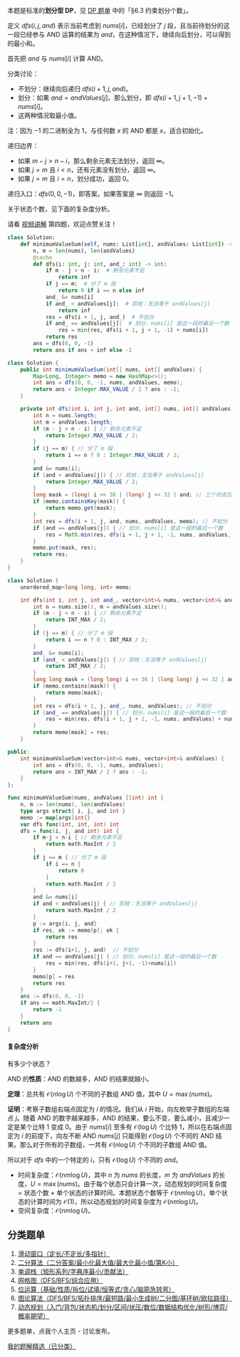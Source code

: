 本题是标准的**划分型 DP**，见 [DP 题单](https://leetcode.cn/circle/discuss/tXLS3i/) 中的「§6.3 约束划分个数」。

定义 $\textit{dfs}(i,j,\textit{and})$ 表示当前考虑到 $\textit{nums}[i]$，已经划分了 $j$ 段，且当前待划分的这一段已经参与 AND 运算的结果为 $\textit{and}$，在这种情况下，继续向后划分，可以得到的最小和。

首先把 $\textit{and}$ 与 $\textit{nums}[i]$ 计算 AND。

分类讨论：

- 不划分：继续向后递归 $\textit{dfs}(i+1,j, \textit{and})$。
- 划分：如果 $\textit{and}= \textit{andValues}[j]$，那么划分，即 $\textit{dfs}(i+1,j+1, -1) + \textit{nums}[i]$。
- 这两种情况取最小值。

注：因为 $-1$ 的二进制全为 $1$，与任何数 $x$ 的 AND 都是 $x$，适合初始化。

递归边界：

- 如果 $m-j>n-i$，那么剩余元素无法划分，返回 $\infty$。
- 如果 $j=m$ 且 $i<n$，还有元素没有划分，返回 $\infty$。
- 如果 $j=m$ 且 $i=n$，划分成功，返回 $0$。

递归入口：$\textit{dfs}(0,0,-1)$，即答案。如果答案是 $\infty$ 则返回 $-1$。

关于状态个数，见下面的复杂度分析。

请看 [视频讲解](https://www.bilibili.com/video/BV1dJ4m1V7hK/) 第四题，欢迎点赞关注！

```py [sol-Python3]
class Solution:
    def minimumValueSum(self, nums: List[int], andValues: List[int]) -> int:
        n, m = len(nums), len(andValues)
        @cache
        def dfs(i: int, j: int, and_: int) -> int:
            if m - j > n - i:  # 剩余元素不足
                return inf
            if j == m:  # 分了 m 段
                return 0 if i == n else inf
            and_ &= nums[i]
            if and_ < andValues[j]:  # 剪枝：无法等于 andValues[j]
                return inf
            res = dfs(i + 1, j, and_)  # 不划分
            if and_ == andValues[j]:  # 划分，nums[i] 是这一段的最后一个数
                res = min(res, dfs(i + 1, j + 1, -1) + nums[i])
            return res
        ans = dfs(0, 0, -1)
        return ans if ans < inf else -1
```

```java [sol-Java]
class Solution {
    public int minimumValueSum(int[] nums, int[] andValues) {
        Map<Long, Integer> memo = new HashMap<>();
        int ans = dfs(0, 0, -1, nums, andValues, memo);
        return ans < Integer.MAX_VALUE / 2 ? ans : -1;
    }

    private int dfs(int i, int j, int and, int[] nums, int[] andValues, Map<Long, Integer> memo) {
        int n = nums.length;
        int m = andValues.length;
        if (m - j > n - i) { // 剩余元素不足
            return Integer.MAX_VALUE / 2;
        }
        if (j == m) { // 分了 m 段
            return i == n ? 0 : Integer.MAX_VALUE / 2;
        }
        and &= nums[i];
        if (and < andValues[j]) { // 剪枝：无法等于 andValues[j]
            return Integer.MAX_VALUE / 2;
        }
        long mask = (long) i << 36 | (long) j << 32 | and; // 三个状态压缩成一个 long
        if (memo.containsKey(mask)) {
            return memo.get(mask);
        }
        int res = dfs(i + 1, j, and, nums, andValues, memo); // 不划分
        if (and == andValues[j]) { // 划分，nums[i] 是这一段的最后一个数
            res = Math.min(res, dfs(i + 1, j + 1, -1, nums, andValues, memo) + nums[i]);
        }
        memo.put(mask, res);
        return res;
    }
}
```

```cpp [sol-C++]
class Solution {
    unordered_map<long long, int> memo;

    int dfs(int i, int j, int and_, vector<int>& nums, vector<int>& andValues) {
        int n = nums.size(), m = andValues.size();
        if (m - j > n - i) { // 剩余元素不足
            return INT_MAX / 2;
        }
        if (j == m) { // 分了 m 段
            return i == n ? 0 : INT_MAX / 2;
        }
        and_ &= nums[i];
        if (and_ < andValues[j]) { // 剪枝：无法等于 andValues[j]
            return INT_MAX / 2;
        }
        long long mask = (long long) i << 36 | (long long) j << 32 | and_; // 三个状态压缩成一个 long long
        if (memo.contains(mask)) {
            return memo[mask];
        }
        int res = dfs(i + 1, j, and_, nums, andValues); // 不划分
        if (and_ == andValues[j]) { // 划分，nums[i] 是这一段的最后一个数
            res = min(res, dfs(i + 1, j + 1, -1, nums, andValues) + nums[i]);
        }
        return memo[mask] = res;
    }

public:
    int minimumValueSum(vector<int>& nums, vector<int>& andValues) {
        int ans = dfs(0, 0, -1, nums, andValues);
        return ans < INT_MAX / 2 ? ans : -1;
    }
};
```

```go [sol-Go]
func minimumValueSum(nums, andValues []int) int {
	n, m := len(nums), len(andValues)
	type args struct{ i, j, and int }
	memo := map[args]int{}
	var dfs func(int, int, int) int
	dfs = func(i, j, and int) int {
		if m-j > n-i { // 剩余元素不足
			return math.MaxInt / 2
		}
		if j == m { // 分了 m 段
			if i == n {
				return 0
			}
			return math.MaxInt / 2
		}
		and &= nums[i]
		if and < andValues[j] { // 剪枝：无法等于 andValues[j]
			return math.MaxInt / 2
		}
		p := args{i, j, and}
		if res, ok := memo[p]; ok {
			return res
		}
		res := dfs(i+1, j, and)  // 不划分
		if and == andValues[j] { // 划分，nums[i] 是这一段的最后一个数
			res = min(res, dfs(i+1, j+1, -1)+nums[i])
		}
		memo[p] = res
		return res
	}
	ans := dfs(0, 0, -1)
	if ans == math.MaxInt/2 {
		return -1
	}
	return ans
}
```

#### 复杂度分析

有多少个状态？

AND 的**性质**：AND 的数越多，AND 的结果就越小。

**定理**：总共有 $\mathcal{O}(n\log U)$ 个不同的子数组 AND 值，其中 $U=\max(\textit{nums})$。

**证明**：考察子数组右端点固定为 $i$ 的情况。我们从 $i$ 开始，向左枚举子数组的左端点 $j$。随着 AND 的数字越来越多，AND 的结果，要么不变，要么减小，且减少一定是某个比特 $1$ 变成 $0$。由于 $\textit{nums}[i]$ 至多有 $\mathcal{O}(\log U)$ 个比特 $1$，所以在右端点固定为 $i$ 的前提下，向左不断 AND $\textit{nums}[j]$ 只能得到 $\mathcal{O}(\log U)$ 个不同的 AND 结果。那么对于所有的子数组，一共有 $\mathcal{O}(n\log U)$ 个不同的子数组 AND 值。

所以对于 $\textit{dfs}$ 中的一个特定的 $i$，只有 $\mathcal{O}(\log U)$ 个不同的 $\textit{and}$。

- 时间复杂度：$\mathcal{O}(nm\log U)$，其中 $n$ 为 $\textit{nums}$ 的长度，$m$ 为 $\textit{andValues}$ 的长度，$U=\max(\textit{nums})$。由于每个状态只会计算一次，动态规划的时间复杂度 $=$ 状态个数 $\times$ 单个状态的计算时间。本题状态个数等于 $\mathcal{O}(nm\log U)$，单个状态的计算时间为 $\mathcal{O}(1)$，所以动态规划的时间复杂度为 $\mathcal{O}(nm\log U)$。
- 空间复杂度：$\mathcal{O}(nm\log U)$。

## 分类题单

1. [滑动窗口（定长/不定长/多指针）](https://leetcode.cn/circle/discuss/0viNMK/)
2. [二分算法（二分答案/最小化最大值/最大化最小值/第K小）](https://leetcode.cn/circle/discuss/SqopEo/)
3. [单调栈（矩形系列/字典序最小/贡献法）](https://leetcode.cn/circle/discuss/9oZFK9/)
4. [网格图（DFS/BFS/综合应用）](https://leetcode.cn/circle/discuss/YiXPXW/)
5. [位运算（基础/性质/拆位/试填/恒等式/贪心/脑筋急转弯）](https://leetcode.cn/circle/discuss/dHn9Vk/)
6. [图论算法（DFS/BFS/拓扑排序/最短路/最小生成树/二分图/基环树/欧拉路径）](https://leetcode.cn/circle/discuss/01LUak/)
7. [动态规划（入门/背包/状态机/划分/区间/状压/数位/数据结构优化/树形/博弈/概率期望）](https://leetcode.cn/circle/discuss/tXLS3i/)

更多题单，点我个人主页 - 讨论发布。

[我的题解精选（已分类）](https://github.com/EndlessCheng/codeforces-go/blob/master/leetcode/SOLUTIONS.md)
